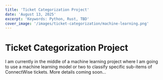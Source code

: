 ```yaml
---
title: 'Ticket Categorization Project'
date: 'August 13, 2025'
excerpt: 'Keywords: Python, Rust, TBD'
cover_image: '/images/ticket-categorization/machine-learning.png'
---
```


# Ticket Categorization Project

I am currently in the middle of a machine learning project where I am going to use a machine learning model or two to classify specific sub-items of ConnectWise tickets.  More details coming soon...